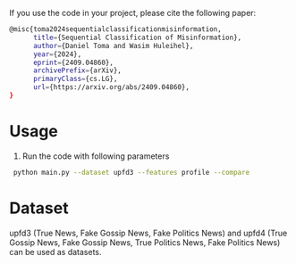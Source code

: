 If you use the code in your project, please cite the following paper:

```bash
@misc{toma2024sequentialclassificationmisinformation,
      title={Sequential Classification of Misinformation}, 
      author={Daniel Toma and Wasim Huleihel},
      year={2024},
      eprint={2409.04860},
      archivePrefix={arXiv},
      primaryClass={cs.LG},
      url={https://arxiv.org/abs/2409.04860}, 
}
```

# Usage
1. Run the code with following parameters
```bash
 python main.py --dataset upfd3 --features profile --compare
```

# Dataset
upfd3 (True News, Fake Gossip News, Fake Politics News) and upfd4 (True Gossip News, Fake Gossip News, True Politics News, Fake Politics News) can be used as datasets.
